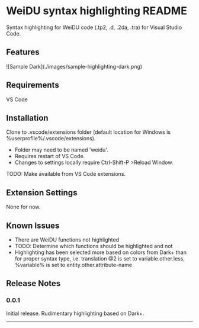 # WeiDU syntax highlighting README

Syntax highlighting for WeiDU code (.tp2, .d, .2da, .tra) for Visual Studio Code.

## Features

\!\[Sample Dark\]\(./images/sample-highlighting-dark.png\)

## Requirements

VS Code

## Installation

Clone to .vscode/extensions folder (default location for Windows is %userprofile%/.vscode/extensions).
- Folder may need to be named 'weidu'.
- Requires restart of VS Code.
- Changes to settings locally require Ctrl-Shift-P >Reload Window.

TODO: Make available from VS Code extensions.

## Extension Settings

None for now.

## Known Issues

- There are WeiDU functions not highlighted
- TODO: Determine which functions should be highlighted and not
- Highlighting has been selected more based on colors from Dark+ than for proper syntax type, i.e. translation @2 is set to variable.other.less, %variable% is set to entity.other.attribute-name

## Release Notes

### 0.0.1

Initial release. Rudimentary highlighting based on Dark+.


-----------------------------------------------------------------------------------------------------------

